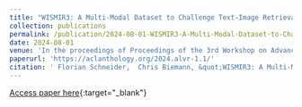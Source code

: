 ```yaml
---
title: "WISMIR3: A Multi-Modal Dataset to Challenge Text-Image Retrieval Approaches"
collection: publications
permalink: /publication/2024-08-01-WISMIR3-A-Multi-Modal-Dataset-to-Challenge-Text-Image-Retrieval-Approaches
date: 2024-08-01
venue: 'In the proceedings of Proceedings of the 3rd Workshop on Advances in Language and Vision Research (ALVR)'
paperurl: 'https://aclanthology.org/2024.alvr-1.1/'
citation: ' Florian Schneider,  Chris Biemann, &quot;WISMIR3: A Multi-Modal Dataset to Challenge Text-Image Retrieval Approaches.&quot; In the proceedings of Proceedings of the 3rd Workshop on Advances in Language and Vision Research (ALVR), 2024.'
---
```

[Access paper here](https://aclanthology.org/2024.alvr-1.1/){:target="_blank"}
